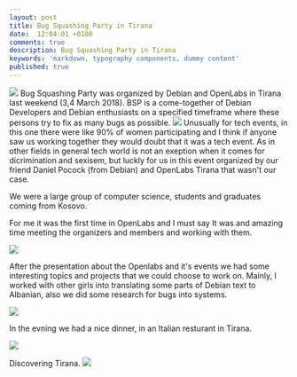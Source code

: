 ```yaml
---
layout: post
title: Bug Squashing Party in Tirana
date:  12:04:01 +0100
comments: true
description: Bug Squashing Party in Tirana
keywords: 'markdown, typography components, dummy content'
published: true
---
```

<img src="https://elenagjevukaj.github.io/assets/images/IMG_20180306_183729.png">
Bug Squashing Party was organized by Debian and OpenLabs in Tirana last weekend (3,4 March 2018). BSP is a come-together of Debian Developers and Debian enthusiasts on a specified timeframe where these persons try to fix as many bugs as possible.

<img src="https://elenagjevukaj.github.io/assets/images/ARP2102.jpg">
Unusually for tech events, in this one there were like 90% of women participating and I think if anyone saw us working together they would doubt that it was a tech event. 
As in other fields in general tech world is not an exeption when it comes for dicrimination and sexisem, 
but luckly for us in this event organized by our friend Daniel Pocock (from Debian) and OpenLabs Tirana that wasn't our case. 
 
We were a large group of computer science, students and graduates coming from Kosovo. 

For me it was the first time in OpenLabs and I must say It was and amazing time meeting the organizers and members and working with them.

<img src="https://elenagjevukaj.github.io/assets/images/ARP2148.jpg">

After the presentation about the Openlabs and it's events we had some interesting topics and projects that we could choose to work on. Mainly, I worked with other girls into translating some parts of Debian text to Albanian, also we did some research for bugs into systems. 

<img src="https://elenagjevukaj.github.io/assets/images/1024px-ARP2076.jpg">

In the evning we had a nice dinner, in an Italian resturant in Tirana. 

<img src="https://elenagjevukaj.github.io/assets/images/received_10215234012913723.jpeg">

Discovering Tirana. 
<img src="https://elenagjevukaj.github.io/assets/images/IMG_20180304_114027.jpg">


